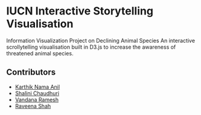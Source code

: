 # IUCN Interactive Storytelling Visualisation
Information Visualization Project on Declining Animal Species
An interactive scrollytelling visualisation built in D3.js to increase the awareness of threatened animal species.

## Contributors
- [Karthik Nama Anil](https://github.com/KarthikNA)
- [Shalini Chaudhuri](https://github.gatech.edu/schaudhuri34)
- [Vandana Ramesh](https://github.gatech.edu/vramesh46)
- [Raveena Shah]()


